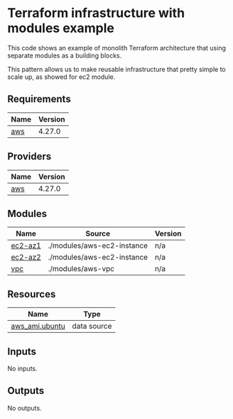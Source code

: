 # Terraform infrastructure with modules example

This code shows an example of monolith Terraform architecture that using separate modules as a building blocks.

This pattern allows us to make reusable infrastructure that pretty simple to scale up, as showed for ec2 module.

<!-- BEGINNING OF PRE-COMMIT-TERRAFORM DOCS HOOK -->
## Requirements

| Name | Version |
|------|---------|
| <a name="requirement_aws"></a> [aws](#requirement\_aws) | 4.27.0 |

## Providers

| Name | Version |
|------|---------|
| <a name="provider_aws"></a> [aws](#provider\_aws) | 4.27.0 |

## Modules

| Name | Source | Version |
|------|--------|---------|
| <a name="module_ec2-az1"></a> [ec2-az1](#module\_ec2-az1) | ./modules/aws-ec2-instance | n/a |
| <a name="module_ec2-az2"></a> [ec2-az2](#module\_ec2-az2) | ./modules/aws-ec2-instance | n/a |
| <a name="module_vpc"></a> [vpc](#module\_vpc) | ./modules/aws-vpc | n/a |

## Resources

| Name | Type |
|------|------|
| [aws_ami.ubuntu](https://registry.terraform.io/providers/hashicorp/aws/4.27.0/docs/data-sources/ami) | data source |

## Inputs

No inputs.

## Outputs

No outputs.
<!-- END OF PRE-COMMIT-TERRAFORM DOCS HOOK -->
